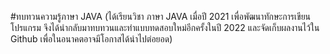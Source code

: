 #ทบทวนความรู้ภาษา JAVA
(ได้เรียนวิชา ภาษา JAVA เมื่อปี 2021 เพื่อพัฒนาทักษะการเขียนโปรแกรม จึงได้นำกลับมาทบทวนและทำแบบทดสอบใหม่อีกครั้งในปี 2022 และจัดเก็บผลงานไว้ใน Github เพื่อในอนาคตอาจมีโอกาสได้นำไปต่อยอด)
